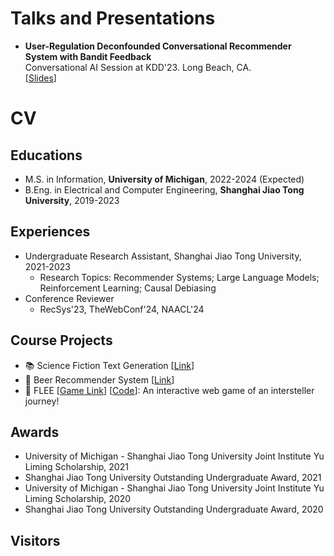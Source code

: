 # Talks and Presentations
* **User-Regulation Deconfounded Conversational Recommender System with Bandit Feedback** <br>
  Conversational AI Session at KDD'23. Long Beach, CA. <br>
  [[Slides](https://andree-9.github.io/docs/kdd23_slides.pdf)]

# CV
## Educations
* M.S. in Information, **University of Michigan**, 2022-2024 (Expected)
* B.Eng. in Electrical and Computer Engineering, **Shanghai Jiao Tong University**, 2019-2023

## Experiences
* Undergraduate Research Assistant, Shanghai Jiao Tong University, 2021-2023
  * Research Topics: Recommender Systems; Large Language Models; Reinforcement Learning; Causal Debiasing
* Conference Reviewer
  * RecSys'23, TheWebConf'24, NAACL'24

## Course Projects
* :books: Science Fiction Text Generation [[Link](https://github.com/Andree-9/SciFiGPT)]
* :beer: Beer Recommender System [[Link](https://github.com/Andree-9/BeerRec/)]
* :milky_way: FLEE [[Game Link](https://andree-9.github.io/FLEE/)] [[Code](https://github.com/Andree-9/FLEE)]: An interactive web game of an intersteller journey!

## Awards
* University of Michigan - Shanghai Jiao Tong University Joint Institute Yu Liming Scholarship, 2021
* Shanghai Jiao Tong University Outstanding Undergraduate Award, 2021
* University of Michigan - Shanghai Jiao Tong University Joint Institute Yu Liming Scholarship, 2020
* Shanghai Jiao Tong University Outstanding Undergraduate Award, 2020

## Visitors
<script type='text/javascript' id='clustrmaps' src='//cdn.clustrmaps.com/map_v2.js?cl=343739&w=300&t=tt&d=KYawSvUri0xviH0XUuFXADAU5jT8Jz6CcEo2-YUIe20&co=ffffff&cmo=009fff&cmn=18e0ff&ct=cdd4d9'></script>

